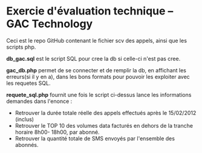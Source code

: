 # Exercie d'évaluation technique – GAC Technology


Ceci est le repo GitHub contenant le fichier scv des appels, ainsi que les scripts php.

**db_gac.sql** est le script SQL pour cree la db si celle-ci n'est pas cree.

**gac_db.php** permet de se connecter et de remplir la db, en affichant les erreurs(si il y en a), dans les bons formats pour pouvoir
les exploiter avec les requetes SQL.

**requete_sql.php** fournit une fois le script ci-dessus lance les informations demandes dans l'enonce : 
  * Retrouver la durée totale réelle des appels effectués après le 15/02/2012 (inclus)
  * Retrouver le TOP 10 des volumes data facturés en dehors de la tranche horaire 8h00-
  18h00, par abonné.
  * Retrouver la quantité totale de SMS envoyés par l'ensemble des abonnés.
  

